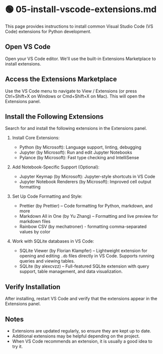 # 🟢 05-install-vscode-extensions.md

This page provides instructions to install common Visual Studio Code (VS Code) extensions for Python development.

## Open VS Code

Open your VS Code editor. We'll use the built-in Extensions Marketplace to install extensions.

## Access the Extensions Marketplace

Use the VS Code menu to navigate to View / Extensions (or press Ctrl+Shift+X on Windows or Cmd+Shift+X on Mac). This will open the Extensions panel.

## Install the Following Extensions

Search for and install the following extensions in the Extensions panel.

1. Install Core Extensions:
    - Python (by Microsoft): Language support, linting, debugging
    - Jupyter (by Microsoft): Run and edit Jupyter Notebooks
    - Pylance (by Microsoft): Fast type checking and IntelliSense

2. Add Notebook-Specific Support (Optional):
    - Jupyter Keymap (by Microsoft): Jupyter-style shortcuts in VS Code
    - Jupyter Notebook Renderers (by Microsoft): Improved cell output formatting

3. Set Up Code Formatting and Style:
    - Prettier (by Prettier) – Code formatting for Python, markdown, and more
    - Markdown All in One (by Yu Zhang) – Formatting and live preview for markdown files
    - Rainbow CSV (by mechatroner) - formatting comma-separated values by color

4. Work with SQLite databases in VS Code:
    - SQLite Viewer (by Florian Klampfer) – Lightweight extension for opening and editing `.db` files directly in VS Code. Supports running queries and viewing tables.
    - SQLite (by alexcvzz) – Full-featured SQLite extension with query support, table management, and data visualization.

## Verify Installation

After installing, restart VS Code and verify that the extensions appear in the Extensions panel.

## Notes

- Extensions are updated regularly, so ensure they are kept up to date.
- Additional extensions may be helpful depending on the project.
- When VS Code recommends an extension, it is usually a good idea to try it.

